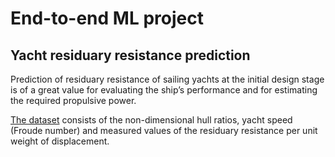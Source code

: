 # End-to-end ML project

## Yacht residuary resistance prediction

Prediction of residuary resistance of sailing yachts at the initial design stage is of a great value for evaluating the ship’s performance and for estimating the required propulsive power.

[The dataset](http://archive.ics.uci.edu/ml/datasets/Yacht+Hydrodynamics) consists of the non-dimensional hull ratios, yacht speed (Froude number) and measured values of the residuary resistance per unit weight of displacement.